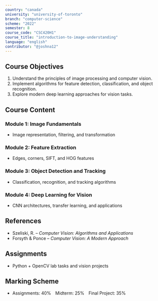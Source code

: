 ```yaml
---
country: "canada"
university: "university-of-toronto"
branch: "computer-science"
scheme: "2022"
semester: 8
course_code: "CSC420H1"
course_title: "introduction-to-image-understanding"
language: "english"
contributor: "@joshna12"
---
```


## Course Objectives

1. Understand the principles of image processing and computer vision.
2. Implement algorithms for feature detection, classification, and object recognition.
3. Explore modern deep learning approaches for vision tasks.

## Course Content

### Module 1: Image Fundamentals

- Image representation, filtering, and transformation

### Module 2: Feature Extraction

- Edges, corners, SIFT, and HOG features

### Module 3: Object Detection and Tracking

- Classification, recognition, and tracking algorithms

### Module 4: Deep Learning for Vision

- CNN architectures, transfer learning, and applications

## References

- Szeliski, R. – _Computer Vision: Algorithms and Applications_
- Forsyth & Ponce – _Computer Vision: A Modern Approach_

## Assignments

- Python + OpenCV lab tasks and vision projects

## Marking Scheme

- Assignments: 40% Midterm: 25% Final Project: 35%
